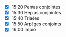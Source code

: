 -   [x] 15:20 Pentas conjointes
-   [x] 15:30 Heptas conjointes
-   [x] 15:40 Triades
-   [x] 15:50 Arpèges conjoints
-   [x] 16:00 Impro